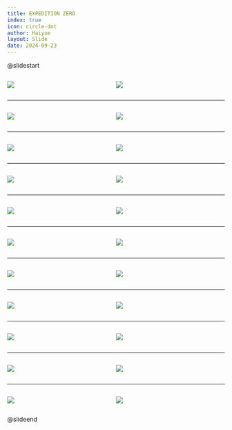 ```yaml
---
title: EXPEDITION ZERO
index: true
icon: circle-dot
author: Haiyue
layout: Slide
date: 2024-09-23
---
```

 
@slidestart

<div style="display:flex">
<div style="flex:1">

![](/reading/english/Level-R/EXPEDITION%20ZERO/001.webp)
</div>
<div style="flex:1">

![](/reading/english/Level-R/EXPEDITION%20ZERO/002.webp)
</div>
</div>

---

<div style="display:flex">
<div style="flex:1">

![](/reading/english/Level-R/EXPEDITION%20ZERO/003.webp)
</div>
<div style="flex:1">

![](/reading/english/Level-R/EXPEDITION%20ZERO/004.webp)
</div>
</div>

---

<div style="display:flex">
<div style="flex:1">

![](/reading/english/Level-R/EXPEDITION%20ZERO/005.webp)
</div>
<div style="flex:1">

![](/reading/english/Level-R/EXPEDITION%20ZERO/006.webp)
</div>
</div>

---

<div style="display:flex">
<div style="flex:1">

![](/reading/english/Level-R/EXPEDITION%20ZERO/007.webp)
</div>
<div style="flex:1">

![](/reading/english/Level-R/EXPEDITION%20ZERO/008.webp)
</div>
</div>

---

<div style="display:flex">
<div style="flex:1">

![](/reading/english/Level-R/EXPEDITION%20ZERO/009.webp)
</div>
<div style="flex:1">

![](/reading/english/Level-R/EXPEDITION%20ZERO/010.webp)
</div>
</div>

---

<div style="display:flex">
<div style="flex:1">

![](/reading/english/Level-R/EXPEDITION%20ZERO/011.webp)
</div>
<div style="flex:1">

![](/reading/english/Level-R/EXPEDITION%20ZERO/012.webp)
</div>
</div>

---

<div style="display:flex">
<div style="flex:1">

![](/reading/english/Level-R/EXPEDITION%20ZERO/013.webp)
</div>
<div style="flex:1">

![](/reading/english/Level-R/EXPEDITION%20ZERO/014.webp)
</div>
</div>

---

<div style="display:flex">
<div style="flex:1">

![](/reading/english/Level-R/EXPEDITION%20ZERO/015.webp)
</div>
<div style="flex:1">

![](/reading/english/Level-R/EXPEDITION%20ZERO/016.webp)
</div>
</div>

---

<div style="display:flex">
<div style="flex:1">

![](/reading/english/Level-R/EXPEDITION%20ZERO/017.webp)
</div>
<div style="flex:1">

![](/reading/english/Level-R/EXPEDITION%20ZERO/018.webp)
</div>
</div>

---

<div style="display:flex">
<div style="flex:1">

![](/reading/english/Level-R/EXPEDITION%20ZERO/019.webp)
</div>
<div style="flex:1">

![](/reading/english/Level-R/EXPEDITION%20ZERO/020.webp)
</div>
</div>

---

<div style="display:flex">
<div style="flex:1">

![](/reading/english/Level-R/EXPEDITION%20ZERO/021.webp)
</div>
<div style="flex:1">

![](/reading/english/Level-R/EXPEDITION%20ZERO/022.webp)
</div>
</div>

@slideend